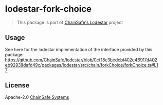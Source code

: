 # lodestar-fork-choice

> This package is part of [ChainSafe's Lodestar](https://lodestar.chainsafe.io) project

## Usage

See here for the lodestar implementation of the interface provided by this package:
https://github.com/ChainSafe/lodestar/blob/0cf18e3bedcbf402e46917d402eb92938dafd49c/packages/lodestar/src/chain/forkChoice/forkChoice.ts#L17

## License

Apache-2.0 [ChainSafe Systems](https://chainsafe.io)
